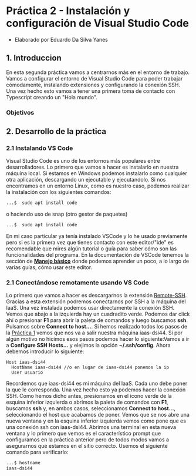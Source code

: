 # Práctica 2 - Instalación y configuración de Visual Studio Code
* Elaborado por Eduardo Da Silva Yanes
## 1. Introduccion
En esta segunda práctica vamos a centrarnos más en el entorno de trabajo. Vamos a configurar el entorno de Visual Studio Code para poder trabajar cómodamente, instalando extensiones y configurando la conexión SSH.
Una vez hecho esto vamos a tener una primera toma de contacto con Typescript creando un "Hola mundo".
### Objetivos
## 2. Desarrollo de la práctica
### 2.1 Instalando VS Code
Visual Studio Code es uno de los entornos más populares entre desarrolladores. Lo primero que vamos a hacer es instalarlo en nuestra máquina local.
Si estamos en Windows podemos instalarlo como cualquier otra aplicación, descargando un ejecutable y ejecutandolo.
Si nos encontramos en un entorno Linux, como es nuestro caso, podemos realizar la instalación con los siguientes comandos:
```bash
...$  sudo apt install code
```
o haciendo uso de snap (otro gestor de paquetes)
```bash
...$  sudo apt install code
```
En mi caso particular ya tenía instalado VSCode y lo he usado previamente pero si es la primera vez que tienes contacto con este editor/"ide" es recomendable que mires algún tutorial o guía para saber cómo son las funcionalidades del programa. En la documentación de VSCode tenemos la sección de **[Manejo básico](https://code.visualstudio.com/docs/editor/codebasics)** donde podemos aprender un poco, a lo largo de varias guías, cómo usar este editor.

### 2.1 Conectándose remotamente usando VS Code
Lo primero que vamos a hacer es descargarnos la extensión [Remote-SSH](https://marketplace.visualstudio.com/items?itemName=ms-vscode-remote.remote-ssh). Gracias a esta extensión podremos conectarnos por SSH a la máquina del IaaS.
Una vez instalada podemos usar directamente la conexión SSH. Vemos que abajo a la izquierda hay un cuadradito verde. Podemos dar click ahí o presionar **F1** para abrir la paleta de comandos y luego buscamos **ssh**. Pulsamos sobre **Connect to host...**. Si hemos realizado todos los pasos de la [Práctica 1]() vemos que nos va a salir nuestra máquina iaas-dsi44. Si por algún motivo no hicimos esos pasos podemos hacer lo siguiente:Vamos a ir a **Configure SSH Hosts...** y elejimos la opción **~/.ssh/config**.
Ahora debemos introducir lo siguiente:
```
Host iaas-dsi44
  HostName iaas-dsi44 //o en lugar de iaas-dsi44 ponemos la ip
  User usuario
```
Recordemos que iaas-dsi44 es mi máquina del IaaS. Cada uno debe poner la que le corresponda.
Una vez hecho esto ya podemos hacer la conexión SSH. Como hemos dicho antes, presionamos en el icono verde de la esquina inferior izquierda o abrimos la paleta de comandos con **F1**, buscamos **ssh** y, en ambos casos, seleccionamos **Connect to host...**, seleccionando el host que acabamos de poner. Vemos que se nos abre una nueva ventana y en la esquina inferior izquierda vemos como pone que es una conexión ssh con iaas-dsi44. Abrimos una terminal en esta nueva ventana y lo primero que vemos es el característico prompt que configuramos en la práctica anterior pero de todos modos vamos a asegurarnos que estamos en el sitio correcto. Usemos el siguiente comando para verificarlo:
```bash
...$ hostname
iaas-dsi44
```



